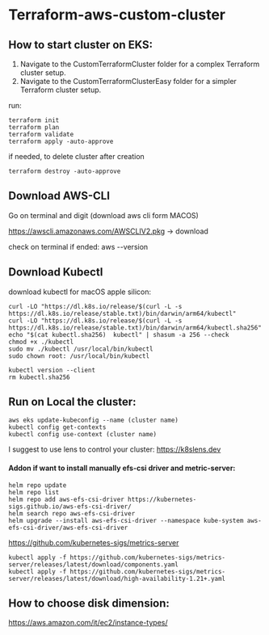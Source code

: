 # Terraform-aws-custom-cluster

## How to start cluster on EKS:
1. Navigate to the CustomTerraformCluster folder for a complex Terraform cluster setup.
2. Navigate to the CustomTerraformClusterEasy folder for a simpler Terraform cluster setup.

run:
```
terraform init
terraform plan
terraform validate
terraform apply -auto-approve
```

if needed, to delete cluster after creation
```
terraform destroy -auto-approve
```


## Download AWS-CLI
Go on terminal and digit (download aws cli form MACOS)

https://awscli.amazonaws.com/AWSCLIV2.pkg -> download 

check on terminal if ended: 
aws --version

## Download Kubectl 
download kubectl for macOS apple silicon:
```
curl -LO "https://dl.k8s.io/release/$(curl -L -s https://dl.k8s.io/release/stable.txt)/bin/darwin/arm64/kubectl"
curl -LO "https://dl.k8s.io/release/$(curl -L -s https://dl.k8s.io/release/stable.txt)/bin/darwin/arm64/kubectl.sha256"
echo "$(cat kubectl.sha256)  kubectl" | shasum -a 256 --check
chmod +x ./kubectl
sudo mv ./kubectl /usr/local/bin/kubectl
sudo chown root: /usr/local/bin/kubectl

kubectl version --client
rm kubectl.sha256
```

## Run on Local the cluster:
```
aws eks update-kubeconfig --name (cluster name)
kubectl config get-contexts
kubectl config use-context (cluster name)
```
I suggest to use lens to control your cluster: https://k8slens.dev

#### Addon if want to install manually efs-csi driver and metric-server:
```
helm repo update
helm repo list 
helm repo add aws-efs-csi-driver https://kubernetes-sigs.github.io/aws-efs-csi-driver/
helm search repo aws-efs-csi-driver
helm upgrade --install aws-efs-csi-driver --namespace kube-system aws-efs-csi-driver/aws-efs-csi-driver
```

https://github.com/kubernetes-sigs/metrics-server

```
kubectl apply -f https://github.com/kubernetes-sigs/metrics-server/releases/latest/download/components.yaml
kubectl apply -f https://github.com/kubernetes-sigs/metrics-server/releases/latest/download/high-availability-1.21+.yaml
```

## How to choose disk dimension:
https://aws.amazon.com/it/ec2/instance-types/